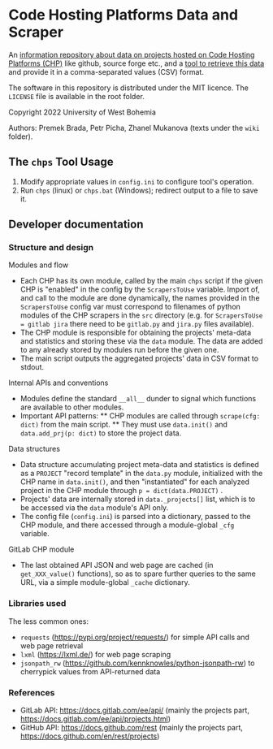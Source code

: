 
Code Hosting Platforms Data and Scraper
=======================================

An [information repository about data on projects hosted on Code Hosting Platforms (CHP)](wiki/) like github, source forge etc., and a [tool to retrieve this data](src/) and provide it in a comma-separated values (CSV) format.

The software in this repository is distributed under the MIT licence.  The `LICENSE` file is available in the root folder.

Copyright 2022 University of West Bohemia

Authors: Premek Brada, Petr Picha, Zhanel Mukanova (texts under the `wiki` folder).


The `chps` Tool Usage
-----

1. Modify appropriate values in `config.ini` to configure tool's operation.
2. Run `chps` (linux) or `chps.bat` (Windows); redirect output to a file to save it.


Developer documentation
-----------------------

### Structure and design

Modules and flow

* Each CHP has its own module, called by the main `chps` script if the given CHP is "enabled" in the config by the `ScrapersToUse` variable.  Import of, and call to the module are done dynamically, the names provided in the `ScrapersToUse` config var must correspond to filenames of python modules of the CHP scrapers in the `src` directory (e.g. for `ScrapersToUse = gitlab jira` there need to be `gitlab.py` and `jira.py` files available).
* The CHP module is responsible for obtaining the projects' meta-data and statistics and storing these via the `data` module.  The data are added to any already stored by modules run before the given one.
* The main script outputs the aggregated projects' data in CSV format to stdout. 

Internal APIs and conventions

* Modules define the standard `__all__` dunder to signal which functions are available to other modules.
* Important API patterns:
** CHP modules are called through `scrape(cfg: dict)` from the main script.
** They must use `data.init()` and `data.add_prj(p: dict)` to store the project data.

Data structures 

* Data structure accumulating project meta-data and statistics is defined
as a `PROJECT` "record template" in the `data.py` module, initialized
with the CHP name in `data.init()`, and then "instantiated" for each analyzed
project in the CHP module through `p = dict(data.PROJECT)` .
* Projects' data are internally stored in `data._projects[]` list, which is to be accessed via the `data` module's API only.
* The config file (`config.ini`) is parsed into a dictionary, passed to the
CHP module, and there accessed through a module-global `_cfg` variable.

GitLab CHP module

* The last obtained API JSON and web page are cached (in `get_XXX_value()` functions), so as to spare further queries to the same URL, via a simple module-global `_cache` dictionary.

### Libraries used

The less common ones:

* `requests` (https://pypi.org/project/requests/) for simple API calls and web page retrieval
* `lxml` (https://lxml.de/) for web page scraping
* `jsonpath_rw` (https://github.com/kennknowles/python-jsonpath-rw) to cherrypick values from API-returned data

### References

* GitLab API: https://docs.gitlab.com/ee/api/ (mainly the projects part, https://docs.gitlab.com/ee/api/projects.html)
* GitHub API: https://docs.github.com/rest (mainly the projects part, https://docs.github.com/en/rest/projects)
